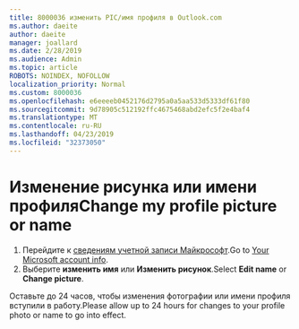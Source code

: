 ```yaml
---
title: 8000036 изменить PIC/имя профиля в Outlook.com
ms.author: daeite
author: daeite
manager: joallard
ms.date: 2/28/2019
ms.audience: Admin
ms.topic: article
ROBOTS: NOINDEX, NOFOLLOW
localization_priority: Normal
ms.custom: 8000036
ms.openlocfilehash: e6eeeeb0452176d2795a0a5aa533d5333df61f80
ms.sourcegitcommit: 9d78905c512192ffc4675468abd2efc5f2e4baf4
ms.translationtype: MT
ms.contentlocale: ru-RU
ms.lasthandoff: 04/23/2019
ms.locfileid: "32373050"
---
```

# <a name="change-my-profile-picture-or-name"></a><span data-ttu-id="a475a-102">Изменение рисунка или имени профиля</span><span class="sxs-lookup"><span data-stu-id="a475a-102">Change my profile picture or name</span></span>

1. <span data-ttu-id="a475a-103">Перейдите к [сведениям учетной записи Майкрософт](https://go.microsoft.com/fwlink/p/?linkid=860841).</span><span class="sxs-lookup"><span data-stu-id="a475a-103">Go to [Your Microsoft account info](https://go.microsoft.com/fwlink/p/?linkid=860841).</span></span>
1. <span data-ttu-id="a475a-104">Выберите **изменить имя** или **Изменить рисунок**.</span><span class="sxs-lookup"><span data-stu-id="a475a-104">Select **Edit name** or **Change picture**.</span></span>

<span data-ttu-id="a475a-105">Оставьте до 24 часов, чтобы изменения фотографии или имени профиля вступили в работу.</span><span class="sxs-lookup"><span data-stu-id="a475a-105">Please allow up to 24 hours for changes to your profile photo or name to go into effect.</span></span>